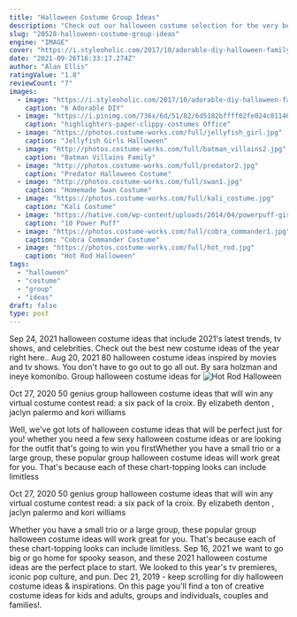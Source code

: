 ```yaml
---
title: "Halloween Costume Group Ideas"
description: "Check out our halloween costume selection for the very best in unique or custom, handmade pieces from our costumes shops.  Design ideas and inspiration Spice girls group"
slug: "20528-halloween-costume-group-ideas"
engine: "IMAGE"
cover: "https://i.styleoholic.com/2017/10/adorable-diy-halloween-family-costumes.jpg"
date: "2021-09-26T16:33:17.274Z"
author: "Alan Ellis"
ratingValue: "1.8"
reviewCount: "7"
images:
  - image: "https://i.styleoholic.com/2017/10/adorable-diy-halloween-family-costumes.jpg"
    caption: "6 Adorable DIY"
  - image: "https://i.pinimg.com/736x/6d/51/82/6d5182bffff02fe024c81140169e12ef--group-halloween-costumes-group-costumes.jpg"
    caption: "highlighters-paper-clippy-costumes Office"
  - image: "https://photos.costume-works.com/full/jellyfish_girl.jpg"
    caption: "Jellyfish Girls Halloween"
  - image: "http://photos.costume-works.com/full/batman_villains2.jpg"
    caption: "Batman Villains Family"
  - image: "http://photos.costume-works.com/full/predator2.jpg"
    caption: "Predator Halloween Costume"
  - image: "http://photos.costume-works.com/full/swan1.jpg"
    caption: "Homemade Swan Costume"
  - image: "https://photos.costume-works.com/full/kali_costume.jpg"
    caption: "Kali Costume"
  - image: "https://hative.com/wp-content/uploads/2014/04/powerpuff-girls-costumes/7-paper-mache-homemade-costumes.jpg"
    caption: "10 Power Puff"
  - image: "https://photos.costume-works.com/full/cobra_commander1.jpg"
    caption: "Cobra Commander Costume"
  - image: "https://photos.costume-works.com/full/hot_rod.jpg"
    caption: "Hot Rod Halloween"
tags:
  - "halloween"
  - "costume"
  - "group"
  - "ideas"
draft: false
type: post
---
```


Sep 24, 2021 halloween costume ideas that include 2021's latest trends, tv shows, and celebrities. Check out the best new costume ideas of the year right here.. Aug 20, 2021 80 halloween costume ideas inspired by movies and tv shows. You don't have to go out to go all out. By sara holzman and ineye komonibo.  Group halloween costume ideas for
![Hot Rod Halloween](https://photos.costume-works.com/full/hot_rod.jpg "Hot Rod Halloween")

Oct 27, 2020 50 genius group halloween costume ideas that will win any virtual costume contest read: a six pack of la croix. By elizabeth denton , jaclyn palermo and kori williams
<!--inArticleAds-->

<!--galleryOne-->

Well, we've got lots of halloween costume ideas that will be perfect just for you! whether you need a few sexy halloween costume ideas or are looking for the outfit that's going to win you firstWhether you have a small trio or a large group, these popular group halloween costume ideas will work great for you. That's because each of these chart-topping looks can include limitless
<!--inArticleAds-->

<!--galleryTwo-->

Oct 27, 2020 50 genius group halloween costume ideas that will win any virtual costume contest read: a six pack of la croix. By elizabeth denton , jaclyn palermo and kori williams
<!--galleryThree-->

Whether you have a small trio or a large group, these popular group halloween costume ideas will work great for you. That's because each of these chart-topping looks can include limitless. Sep 16, 2021 we want to go big or go home for spooky season, and these 2021 halloween costume ideas are the perfect place to start. We looked to this year's tv premieres, iconic pop culture, and pun. Dec 21, 2019 - keep scrolling for diy halloween costume ideas & inspirations. On this page you'll find a ton of creative costume ideas for kids and adults, groups and individuals, couples and families!.